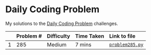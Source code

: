 # Daily Coding Problem

My solutions to the [Daily Coding Problem](https://www.dailycodingproblem.com/) challenges. 

|  | Problem # | Difficulty | Time Taken | Link to file |
|-|-|-|-|:-|
| 1 | 285 | Medium | 7 mins | [`problem285.py`](https://github.com/nkhi/dailycodingproblem/blob/master/problem285.py) |
